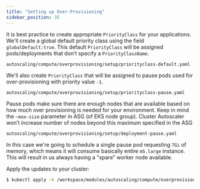 ```yaml
---
title: "Setting up Over-Provisioning"
sidebar_position: 35
---
```


It is best practice to create appropriate `PriorityClass` for your applications. We'll create a global default priority class using the field `globalDefault:true`. This default `PriorityClass` will be assigned pods/deployments that don’t specify a `PriorityClassName`.

```file
autoscaling/compute/overprovisioning/setup/priorityclass-default.yaml
```

We'll also create `PriorityClass` that will be assigned to pause pods used for over-provisioning with priority value `-1`.

```file
autoscaling/compute/overprovisioning/setup/priorityclass-pause.yaml
```

Pause pods make sure there are enough nodes that are available based on how much over provisioning is needed for your environment. Keep in mind the `—max-size` parameter in ASG (of EKS node group). Cluster Autoscaler won’t increase number of nodes beyond this maximum specified in the ASG

```file
autoscaling/compute/overprovisioning/setup/deployment-pause.yaml
```

In this case we're going to schedule a single pause pod requesting `7Gi` of memory, which means it will consume basically entire `m5.large` instance. This will result in us always having a "spare" worker node available.

Apply the updates to your cluster:

```bash timeout=340 hook=overprovisioning-setup
$ kubectl apply -k /workspace/modules/autoscaling/compute/overprovisioning/setup
```
